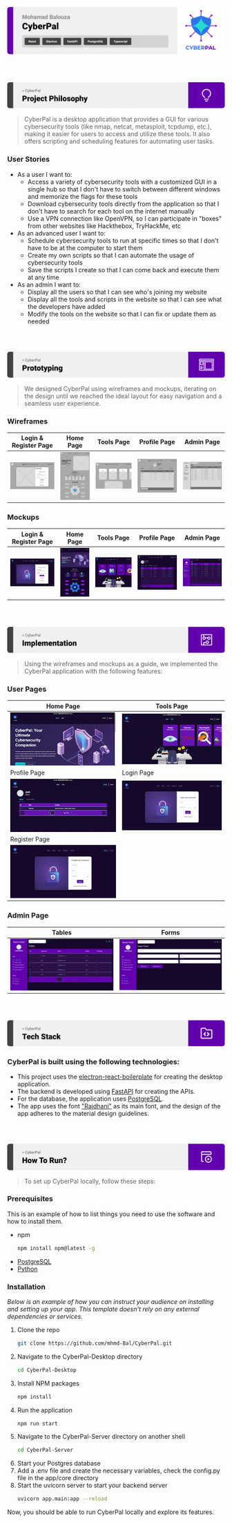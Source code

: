<img src="./readme/title1.svg"/>

<br><br>

<!-- project philosophy -->
<img src="./readme/title2.svg"/>

> CyberPal is a desktop application that provides a GUI for various cybersecurity tools (like nmap, netcat, metasploit, tcpdump, etc.), making it easier for users to access and utilize these tools. It also offers scripting and scheduling features for automating user tasks.


### User Stories

- As a user I want to:  
	- Access a variety of cybersecurity tools with a customized GUI in a single hub so that I don't have to switch between different windows and memorize the flags for these tools
	- Download cybersecurity tools directly from the application so that I don't have to search for each tool on the internet manually
	- Use a VPN connection like OpenVPN, so I can participate in "boxes" from other websites like Hackthebox, TryHackMe, etc
- As an advanced user I want to:  
	- Schedule cybersecurity tools to run at specific times so that I don't have to be at the computer to start them  
	- Create my own scripts so that I can automate the usage of cybersecurity tools  
	- Save the scripts I create so that I can come back and execute them at any time 
- As an admin I want to:  
	- Display all the users so that I can see who's joining my website 
	- Display all the tools and scripts in the website so that I can see what the developers have added  
	- Modify the tools on the website so that I can fix or update them as needed

<br><br>

<!-- Prototyping -->
<img src="./readme/title3.svg"/>

> We designed CyberPal using wireframes and mockups, iterating on the design until we reached the ideal layout for easy navigation and a seamless user experience.

### Wireframes
| Login & Register Page  | Home Page |  Tools Page | Profile Page | Admin Page |
| ---| ---| ---| ---| ---|
| ![login](./readme/demo/wireframes/Login%20and%20Register%20Page.png) | ![landing](./readme/demo/wireframes/Home%20Page.png) | ![tools](./readme/demo/wireframes/Tools%20Page.png) | ![profile](./readme/demo/wireframes/Schedule%20-%20Scripts%20-%20Favorite%20Scripts.png) | ![admin](./readme/demo/wireframes/Admin%20Panel.png) |


### Mockups
| Login & Register Page  | Home Page |  Tools Page | Profile Page | Admin Page |
| ---| ---| ---| ---| ---|
| ![login](./readme/demo/mockups/Mockups%20-%20Login%20and%20Register%20Page.png) | ![landing](./readme/demo/mockups/Mockups%20-%20Home%20Page.png) | ![tools](./readme/demo/mockups/Mockups%20-%20Tools%20Page.png) | ![profile](./readme/demo/mockups/Mockups%20-Schedule%20-%20Scripts%20-%20Favorite%20Scripts.png) | ![admin](./readme/demo/mockups/Mockups%20-%20Admin%20Panel.png) |


<br><br>

<!-- Implementation -->
<img src="./readme/title4.svg"/>

> Using the wireframes and mockups as a guide, we implemented the CyberPal application with the following features:

### User Pages
| Home Page  | Tools Page |
| ---| ---|
| ![landing](./readme/demo/implementation/Home%20Page.gif) | ![register](./readme/demo/implementation/Tools%20Page.gif) |
| Profile Page  | Login Page |
| ![login](./readme/demo/implementation/Profile%20Page.gif) | ![login](./readme/demo/implementation/Login%20Page.png) |
| Register Page |
| ![register](./readme/demo/implementation/Signup%20Page.png) |

### Admin Page
| Tables  | Forms |
| ---| ---|
| ![tables](./readme/demo/implementation/Admin%20Page%20table.png) | ![form](./readme/demo/implementation/Admin%20Page%20Form.png) |

<br><br>

<!-- Tech stack -->
<img src="./readme/title5.svg"/>

### CyberPal is built using the following technologies:

- This project uses the [electron-react-boilerplate](https://github.com/electron-react-boilerplate/electron-react-boilerplate) for creating the desktop application.
- The backend is developed using [FastAPI](https://fastapi.tiangolo.com/) for creating the APIs.
- For the database, the application uses [PostgreSQL](https://www.postgresql.org/).
- The app uses the font ["Rajdhani"](https://fonts.google.com/specimen/Rajdhani) as its main font, and the design of the app adheres to the material design guidelines.

<br><br>

<!-- How to run -->
<img src="./readme/title6.svg"/>

> To set up CyberPal locally, follow these steps:

### Prerequisites

This is an example of how to list things you need to use the software and how to install them.
* npm
  ```sh
  npm install npm@latest -g
  ```
* [PostgreSQL](https://www.postgresql.org/download/)
* [Python](https://www.python.org/downloads/)

### Installation

_Below is an example of how you can instruct your audience on installing and setting up your app. This template doesn't rely on any external dependencies or services._

1. Clone the repo
   ```sh
   git clone https://github.com/mhmd-Bal/CyberPal.git
   ```
2. Navigate to the CyberPal-Desktop directory
   ```sh
   cd CyberPal-Desktop
   ```
2. Install NPM packages
   ```sh
   npm install
   ```
3. Run the application
   ```sh
   npm run start
   ```
4. Navigate to the CyberPal-Server directory on another shell
   ```sh
   cd CyberPal-Server
   ```
5. Start your Postgres database
5. Add a .env file and create the necessary variables, check the config.py file in the app/core directory
6. Start the uvicorn server to start your backend server
   ```sh
   uvicorn app.main:app --reload
   ```

Now, you should be able to run CyberPal locally and explore its features.